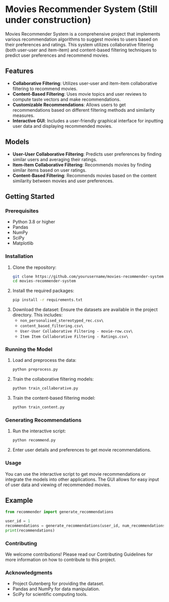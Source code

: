 # Movies Recommender System (Still under construction)

Movies Recommender System is a comprehensive project that implements various recommendation algorithms to suggest movies to users based on their preferences and ratings. This system utilizes collaborative filtering (both user-user and item-item) and content-based filtering techniques to predict user preferences and recommend movies.

## Features

- **Collaborative Filtering**: Utilizes user-user and item-item collaborative filtering to recommend movies.
- **Content-Based Filtering**: Uses movie topics and user reviews to compute taste vectors and make recommendations.
- **Customizable Recommendations**: Allows users to get recommendations based on different filtering methods and similarity measures.
- **Interactive GUI**: Includes a user-friendly graphical interface for inputting user data and displaying recommended movies.

## Models

- **User-User Collaborative Filtering**: Predicts user preferences by finding similar users and averaging their ratings.
- **Item-Item Collaborative Filtering**: Recommends movies by finding similar items based on user ratings.
- **Content-Based Filtering**: Recommends movies based on the content similarity between movies and user preferences.

## Getting Started

### Prerequisites

- Python 3.8 or higher
- Pandas
- NumPy
- SciPy
- Matplotlib

### Installation

1. Clone the repository:
   ```sh
   git clone https://github.com/yourusername/movies-recommender-system.git
   cd movies-recommender-system
   ```
2. Install the required packages:
   ```sh
   pip install -r requirements.txt
   ```
3. Download the dataset: Ensure the datasets are available in the project directory. This includes:
   - `non_personalised_stereotyped_rec.csv\`
   - `content_based_filtering.csv\`
   - `User-User Collaborative Filtering - movie-row.csv\`
   - `Item Item Collaborative Filtering - Ratings.csv\`

### Running the Model

1. Load and preprocess the data:
   ```sh
   python preprocess.py
   ```
2. Train the collaborative filtering models:
   ```sh
   python train_collaborative.py
   ```
3. Train the content-based filtering model:
   ```sh
   python train_content.py
   ```

### Generating Recommendations

1. Run the interactive script:
   ```sh
   python recommend.py
   ```
2. Enter user details and preferences to get movie recommendations.

### Usage

You can use the interactive script to get movie recommendations or integrate the models into other applications. The GUI allows for easy input of user data and viewing of recommended movies.

## Example
   ```python
   from recommender import generate_recommendations

   user_id = 1
   recommendations = generate_recommendations(user_id, num_recommendations=5)
   print(recommendations)
   ```

### Contributing

We welcome contributions! Please read our Contributing Guidelines for more information on how to contribute to this project.

### Acknowledgments

- Project Gutenberg for providing the dataset.
- Pandas and NumPy for data manipulation.
- SciPy for scientific computing tools.
